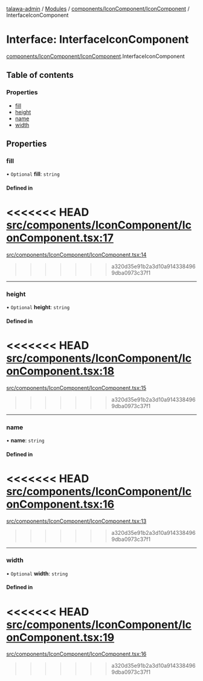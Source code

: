 [talawa-admin](../README.md) / [Modules](../modules.md) / [components/IconComponent/IconComponent](../modules/components_IconComponent_IconComponent.md) / InterfaceIconComponent

# Interface: InterfaceIconComponent

[components/IconComponent/IconComponent](../modules/components_IconComponent_IconComponent.md).InterfaceIconComponent

## Table of contents

### Properties

- [fill](components_IconComponent_IconComponent.InterfaceIconComponent.md#fill)
- [height](components_IconComponent_IconComponent.InterfaceIconComponent.md#height)
- [name](components_IconComponent_IconComponent.InterfaceIconComponent.md#name)
- [width](components_IconComponent_IconComponent.InterfaceIconComponent.md#width)

## Properties

### fill

• `Optional` **fill**: `string`

#### Defined in

<<<<<<< HEAD
[src/components/IconComponent/IconComponent.tsx:17](https://github.com/PalisadoesFoundation/talawa-admin/blob/12d9229/src/components/IconComponent/IconComponent.tsx#L17)
=======
[src/components/IconComponent/IconComponent.tsx:14](https://github.com/PalisadoesFoundation/talawa-admin/blob/b619a0d/src/components/IconComponent/IconComponent.tsx#L14)
>>>>>>> a320d35e91b2a3d10a9143384969dba0973c37f1

___

### height

• `Optional` **height**: `string`

#### Defined in

<<<<<<< HEAD
[src/components/IconComponent/IconComponent.tsx:18](https://github.com/PalisadoesFoundation/talawa-admin/blob/12d9229/src/components/IconComponent/IconComponent.tsx#L18)
=======
[src/components/IconComponent/IconComponent.tsx:15](https://github.com/PalisadoesFoundation/talawa-admin/blob/b619a0d/src/components/IconComponent/IconComponent.tsx#L15)
>>>>>>> a320d35e91b2a3d10a9143384969dba0973c37f1

___

### name

• **name**: `string`

#### Defined in

<<<<<<< HEAD
[src/components/IconComponent/IconComponent.tsx:16](https://github.com/PalisadoesFoundation/talawa-admin/blob/12d9229/src/components/IconComponent/IconComponent.tsx#L16)
=======
[src/components/IconComponent/IconComponent.tsx:13](https://github.com/PalisadoesFoundation/talawa-admin/blob/b619a0d/src/components/IconComponent/IconComponent.tsx#L13)
>>>>>>> a320d35e91b2a3d10a9143384969dba0973c37f1

___

### width

• `Optional` **width**: `string`

#### Defined in

<<<<<<< HEAD
[src/components/IconComponent/IconComponent.tsx:19](https://github.com/PalisadoesFoundation/talawa-admin/blob/12d9229/src/components/IconComponent/IconComponent.tsx#L19)
=======
[src/components/IconComponent/IconComponent.tsx:16](https://github.com/PalisadoesFoundation/talawa-admin/blob/b619a0d/src/components/IconComponent/IconComponent.tsx#L16)
>>>>>>> a320d35e91b2a3d10a9143384969dba0973c37f1
